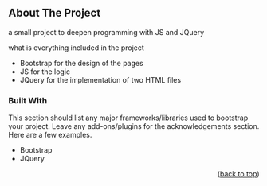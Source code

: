

<!-- ABOUT THE PROJECT -->
## About The Project



a small project to deepen programming with JS and JQuery

what is everything included in the project

* Bootstrap for the design of the pages
* JS for the logic
* JQuery for the implementation of two HTML files




### Built With

This section should list any major frameworks/libraries used to bootstrap your project. Leave any add-ons/plugins for the acknowledgements section. Here are a few examples.

* Bootstrap
* JQuery

<p align="right">(<a href="#readme-top">back to top</a>)</p>



